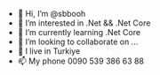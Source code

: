 - 👋 Hi, I’m @sbbooh
- 👀 I’m interested in .Net && .Net Core
- 🌱 I’m currently learning .Net Core
- 💞️ I’m looking to collaborate on ...
- 👀 I live in Turkiye
- 📫 My phone 0090 539 386 63 88

<!---
sbbooh/sbbooh is a ✨ special ✨ repository because its `README.md` (this file) appears on your GitHub profile.
You can click the Preview link to take a look at your changes.
--->
